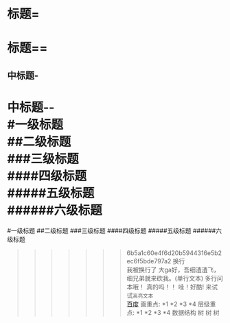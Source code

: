 标题=
=
标题==
==
中标题-
-
中标题--<br>
#一级标题<br>
##二级标题<br>
###三级标题<br>
####四级标题<br>
#####五级标题<br>
######六级标题<br>
=======
#一级标题
##二级标题
###三级标题
####四级标题
#####五级标题
######六级标题
>>>>>>> 6b5a1c60e4f6d20b5944316e5b2ec6f5bde797a2
换行<br>我被换行了
大ga好，吾细渣渣飞，细兄弟就来砍我。(单行文本)
        多行问本哦！
        真的吗！！
        哇！好酷!
来试试`高亮文本`<br>
[百度](http://www.baidu.com)
画重点:
*1
*2
*3
*4
层级重点:
*1
    *2
        *3
        *4
数据结构
>树
>>树
>>>树
